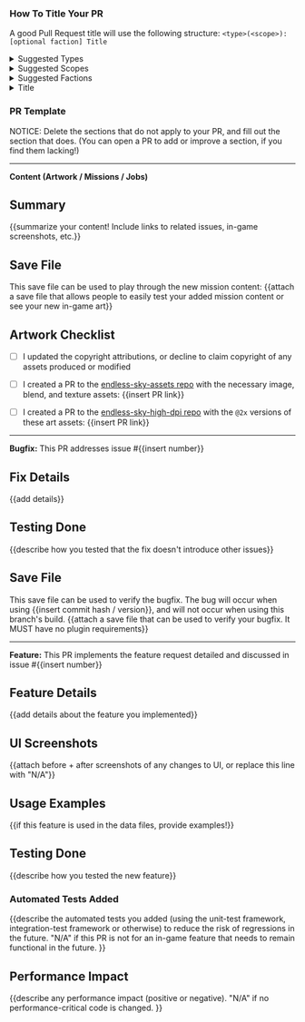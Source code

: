### How To Title Your PR

A good Pull Request title will use the following structure:
`<type>(<scope>): [optional faction] Title`

<details>
 <summary>Suggested Types</summary>

- `build`: Changes that affect the build system or external dependencies.
- `chore`: Changes to the build process or additional tools and libraries such as documentation generation.
- `ci`: Changes to our CI configuration files and scripts.
- `docs`: Documentation only changes
- `feat`: A new feature
- `fix`: A bug fix
- `perf`: A code change that improves performance
- `refactor`: A code change that neither fixes a bug nor adds a feature
- `style`: Changes that do not affect the meaning of the code (white space, formatting, missing semi-colons, etc.)
- `test`: Adding missing tests or correcting existing tests

</details>

<details>
 <summary>Suggested Scopes</summary>

-   `content`: Additional missions, ships, outfits, or other content that doesn't require code changes
-   `balance`: Addition or modification of existing ship/outfit stats
-   `mechanics`: Modifications to the game engine which affect gameplay
-   `UI`: Modifications of existing User Interface elements
-   `enhancement`: Additional features added to the game engine

</details>

<details>
 <summary>Suggested Factions</summary>

-   `Human`
-   `Hai`
-   `Wanderer`
-   `Remnant`
-   `Builder`
-   `Korath`
-   `Coalition`
-   `Quarg`
-   `Drak`
-   `Pug`
-   `Sheragi`
-   Others not listed are allowed; use your best judgment when necessary.

</details>

<details>
 <summary>Title</summary>

- Provide a clear, concise, and descriptive title of your PR's function without repeating information already provided with the previous tags.

 </details>

### PR Template

NOTICE: Delete the sections that do not apply to your PR, and fill out the section that does.
(You can open a PR to add or improve a section, if you find them lacking!)

----------------------
**Content (Artwork / Missions / Jobs)**

## Summary
{{summarize your content! Include links to related issues, in-game screenshots, etc.}}

## Save File
This save file can be used to play through the new mission content:
{{attach a save file that allows people to easily test your added mission content or see your new in-game art}}

## Artwork Checklist
 - [ ] I updated the copyright attributions, or decline to claim copyright of any assets produced or modified
 - [ ] I created a PR to the [endless-sky-assets repo](https://github.com/endless-sky/endless-sky-assets) with the necessary image, blend, and texture assets: {{insert PR link}}
 - [ ] I created a PR to the [endless-sky-high-dpi repo](https://github.com/endless-sky/endless-sky-high-dpi) with the `@2x` versions of these art assets: {{insert PR link}}


-----------------------
**Bugfix:** This PR addresses issue #{{insert number}}

## Fix Details
{{add details}}

## Testing Done
{{describe how you tested that the fix doesn't introduce other issues}}

## Save File
This save file can be used to verify the bugfix. The bug will occur when using {{insert commit hash / version}}, and will not occur when using this branch's build.
{{attach a save file that can be used to verify your bugfix. It MUST have no plugin requirements}}


-----------------------
**Feature:** This PR implements the feature request detailed and discussed in issue #{{insert number}}

## Feature Details
{{add details about the feature you implemented}}

## UI Screenshots
{{attach before + after screenshots of any changes to UI, or replace this line with "N/A"}}

## Usage Examples
{{if this feature is used in the data files, provide examples!}}

## Testing Done
{{describe how you tested the new feature}}

### Automated Tests Added
{{describe the automated tests you added (using the unit-test framework, integration-test framework or otherwise) to reduce the risk of regressions in the future. "N/A" if this PR is not for an in-game feature that needs to remain functional in the future. }}

## Performance Impact
{{describe any performance impact (positive or negative). "N/A" if no performance-critical code is changed. }}

